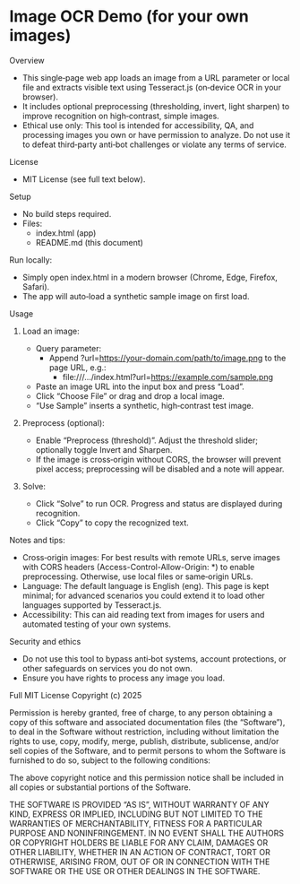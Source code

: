 # Image OCR Demo (for your own images)

Overview
- This single‑page web app loads an image from a URL parameter or local file and extracts visible text using Tesseract.js (on‑device OCR in your browser).
- It includes optional preprocessing (thresholding, invert, light sharpen) to improve recognition on high‑contrast, simple images.
- Ethical use only: This tool is intended for accessibility, QA, and processing images you own or have permission to analyze. Do not use it to defeat third‑party anti‑bot challenges or violate any terms of service.

License
- MIT License (see full text below).

Setup
- No build steps required.
- Files:
  - index.html (app)
  - README.md (this document)

Run locally:
- Simply open index.html in a modern browser (Chrome, Edge, Firefox, Safari).
- The app will auto‑load a synthetic sample image on first load.

Usage
1. Load an image:
   - Query parameter:
     - Append ?url=https://your-domain.com/path/to/image.png to the page URL, e.g.:
       - file:///.../index.html?url=https://example.com/sample.png
   - Paste an image URL into the input box and press “Load”.
   - Click “Choose File” or drag and drop a local image.
   - “Use Sample” inserts a synthetic, high‑contrast test image.

2. Preprocess (optional):
   - Enable “Preprocess (threshold)”. Adjust the threshold slider; optionally toggle Invert and Sharpen.
   - If the image is cross‑origin without CORS, the browser will prevent pixel access; preprocessing will be disabled and a note will appear.

3. Solve:
   - Click “Solve” to run OCR. Progress and status are displayed during recognition.
   - Click “Copy” to copy the recognized text.

Notes and tips:
- Cross‑origin images: For best results with remote URLs, serve images with CORS headers (Access-Control-Allow-Origin: *) to enable preprocessing. Otherwise, use local files or same‑origin URLs.
- Language: The default language is English (eng). This page is kept minimal; for advanced scenarios you could extend it to load other languages supported by Tesseract.js.
- Accessibility: This can aid reading text from images for users and automated testing of your own systems.

Security and ethics
- Do not use this tool to bypass anti‑bot systems, account protections, or other safeguards on services you do not own.
- Ensure you have rights to process any image you load.

Full MIT License
Copyright (c) 2025

Permission is hereby granted, free of charge, to any person obtaining a copy of this software and associated documentation files (the “Software”), to deal in the Software without restriction, including without limitation the rights to use, copy, modify, merge, publish, distribute, sublicense, and/or sell copies of the Software, and to permit persons to whom the Software is furnished to do so, subject to the following conditions:

The above copyright notice and this permission notice shall be included in all copies or substantial portions of the Software.

THE SOFTWARE IS PROVIDED “AS IS”, WITHOUT WARRANTY OF ANY KIND, EXPRESS OR IMPLIED, INCLUDING BUT NOT LIMITED TO THE WARRANTIES OF MERCHANTABILITY, FITNESS FOR A PARTICULAR PURPOSE AND NONINFRINGEMENT. IN NO EVENT SHALL THE AUTHORS OR COPYRIGHT HOLDERS BE LIABLE FOR ANY CLAIM, DAMAGES OR OTHER LIABILITY, WHETHER IN AN ACTION OF CONTRACT, TORT OR OTHERWISE, ARISING FROM, OUT OF OR IN CONNECTION WITH THE SOFTWARE OR THE USE OR OTHER DEALINGS IN THE SOFTWARE.